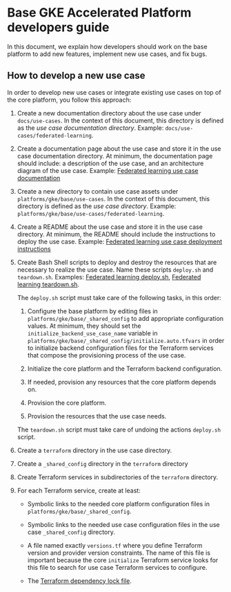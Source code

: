 # Base GKE Accelerated Platform developers guide

In this document, we explain how developers should work on the base platform to
add new features, implement new use cases, and fix bugs.

## How to develop a new use case

In order to develop new use cases or integrate existing use cases on top of the
core platform, you follow this approach:

1. Create a new documentation directory about the use case under
   `docs/use-cases`. In the context of this document, this directory is defined
   as the _use case documentation directory_. Example:
   `docs/use-cases/federated-learning`.

1. Create a documentation page about the use case and store it in the use case
   documentation directory. At minimum, the documentation page should include: a
   description of the use case, and an architecture diagram of the use case.
   Example:
   [Federated learning use case documentation](/docs/use-cases/federated-learning/README.md)

1. Create a new directory to contain use case assets under
   `platforms/gke/base/use-cases`. In the context of this document, this
   directory is defined as the _use case directory_. Example:
   `platforms/gke/base/use-cases/federated-learning`.

1. Create a README about the use case and store it in the use case directory. At
   minimum, the README should include the instructions to deploy the use case.
   Example:
   [Federated learning use case deployment instructions](/platforms/gke/base/use-cases/federated-learning/README.md)

1. Create Bash Shell scripts to deploy and destroy the resources that are
   necessary to realize the use case. Name these scripts `deploy.sh` and
   `teardown.sh`. Examples:
   [Federated learning deploy.sh](/platforms/gke/base/use-cases/federated-learning/deploy.sh),
   [Federated learning teardown.sh](/platforms/gke/base/use-cases/federated-learning/teardown.sh).

   The `deploy.sh` script must take care of the following tasks, in this order:

   1. Configure the base platform by editing files in
      `platforms/gke/base/_shared_config` to add appropriate configuration
      values. At minimum, they should set the `initialize_backend_use_case_name`
      variable in `platforms/gke/base/_shared_config/initialize.auto.tfvars` in
      order to initialize backend configuration files for the Terraform services
      that compose the provisioning process of the use case.

   1. Initialize the core platform and the Terraform backend configuration.

   1. If needed, provision any resources that the core platform depends on.

   1. Provision the core platform.

   1. Provision the resources that the use case needs.

   The `teardown.sh` script must take care of undoing the actions `deploy.sh`
   script.

1. Create a `terraform` directory in the use case directory.

1. Create a `_shared_config` directory in the `terraform` directory

1. Create Terraform services in subdirectories of the `terraform` directory.

1. For each Terraform service, create at least:

   - Symbolic links to the needed core platform configuration files in
     `platforms/gke/base/_shared_config`.

   - Symbolic links to the needed use case configuration files in the use case
     `_shared_config` directory.

   - A file named exactly `versions.tf` where you define Terraform version and
     provider version constraints. The name of this file is important because
     the core `initialize` Terraform service looks for this file to search for
     use case Terraform services to configure.

   - The
     [Terraform dependency lock file](https://developer.hashicorp.com/terraform/language/files/dependency-lock).
